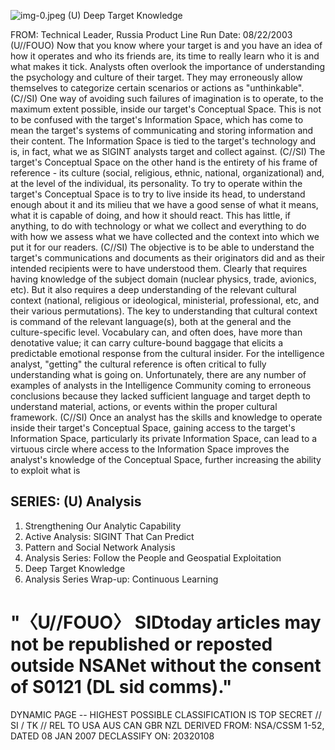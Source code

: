 ![img-0.jpeg](img-0.jpeg)
(U) Deep Target Knowledge

FROM:
Technical Leader, Russia Product Line Run Date: 08/22/2003
(U//FOUO) Now that you know where your target is and you have an idea of how it operates and who its friends are, its time to really learn who it is and what makes it tick. Analysts often overlook the importance of understanding the psychology and culture of their target. They may erroneously allow themselves to categorize certain scenarios or actions as "unthinkable".
(C//SI) One way of avoiding such failures of imagination is to operate, to the maximum extent possible, inside our target's Conceptual Space. This is not to be confused with the target's Information Space, which has come to mean the target's systems of communicating and storing information and their content. The Information Space is tied to the target's technology and is, in fact, what we as SIGINT analysts target and collect against.
(C//SI) The target's Conceptual Space on the other hand is the entirety of his frame of reference - its culture (social, religious, ethnic, national, organizational) and, at the level of the individual, its personality. To try to operate within the target's Conceptual Space is to try to live inside its head, to understand enough about it and its milieu that we have a good sense of what it means, what it is capable of doing, and how it should react. This has little, if anything, to do with technology or what we collect and everything to do with how we assess what we have collected and the context into which we put it for our readers.
(C//SI) The objective is to be able to understand the target's communications and documents as their originators did and as their intended recipients were to have understood them. Clearly that requires having knowledge of the subject domain (nuclear physics, trade, avionics, etc). But it also requires a deep understanding of the relevant cultural context (national, religious or ideological, ministerial, professional, etc, and their various permutations). The key to understanding that cultural context is command of the relevant language(s), both at the general and the culture-specific level. Vocabulary can, and often does, have more than denotative value; it can carry culture-bound baggage that elicits a predictable emotional response from the cultural insider. For the intelligence analyst, "getting" the cultural reference is often critical to fully understanding what is going on. Unfortunately, there are any number of examples of analysts in the Intelligence Community coming to erroneous conclusions because they lacked sufficient language and target depth to understand material, actions, or events within the proper cultural framework.
(C//SI) Once an analyst has the skills and knowledge to operate inside their target's Conceptual Space, gaining access to the target's Information Space, particularly its private Information Space, can lead to a virtuous circle where access to the Information Space improves the analyst's knowledge of the Conceptual Space, further increasing the ability to exploit what is

## SERIES: (U) Analysis

1. Strengthening Our Analytic Capability
2. Active Analysis: SIGINT That Can Predict
3. Pattern and Social Network Analysis
4. Analysis Series: Follow the People and Geospatial Exploitation
5. Deep Target Knowledge
6. Analysis Series Wrap-up: Continuous Learning
# "〈U//FOUO〉 SIDtoday articles may not be republished or reposted outside NSANet without the consent of S0121 (DL sid comms)." 

DYNAMIC PAGE -- HIGHEST POSSIBLE CLASSIFICATION IS TOP SECRET // SI / TK // REL TO USA AUS CAN GBR NZL DERIVED FROM: NSA/CSSM 1-52, DATED 08 JAN 2007 DECLASSIFY ON: 20320108
